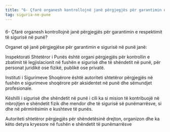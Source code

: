 ```yaml
---
title: "6- Çfarë organesh kontrollojnë janë përgjegjës për garantimin e respektimit të sigurisë në punë?"
tag: siguria-ne-pune
---
```


### 
6- Çfarë organesh kontrollojnë janë përgjegjës për garantimin e respektimit të sigurisë në punë?

Organet që janë përgjegjëse për garantimin e sigurisë në punë janë: 

Inspektorati Shtetëror i Punës është organi përgjegjës për kontrollin e zbatimit të legjislacionit në fushën e sigurisë dhe të shëndetit në punë, për personat juridikë ose fizikë, publikë ose privatë.

Instituti i Sigurimeve Shoqërore është autoriteti shtetëror përgjegjës në fushën e sigurimeve shoqërore për aksidentet në punë dhe sëmundjet profesionale.

Këshilli i sigurisë dhe shëndetit në punë i cili ka si mision të kontribuojë në mbrojtjen e shëndetit fizik dhe mendor dhe të sigurisë së punëmarrësve, si dhe në përmirësimin e kushteve të punës.

Autoriteti shtetëror përgjegjës për shëndetësinë drejton, organizon dhe ka këto detyra kryesore në 
fushën e shëndetit të punëmarrësve

